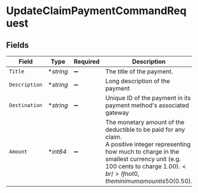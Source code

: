 # UpdateClaimPaymentCommandRequest


## Fields

| Field                                                                                                                                                                                                                                                              | Type                                                                                                                                                                                                                                                               | Required                                                                                                                                                                                                                                                           | Description                                                                                                                                                                                                                                                        |
| ------------------------------------------------------------------------------------------------------------------------------------------------------------------------------------------------------------------------------------------------------------------ | ------------------------------------------------------------------------------------------------------------------------------------------------------------------------------------------------------------------------------------------------------------------ | ------------------------------------------------------------------------------------------------------------------------------------------------------------------------------------------------------------------------------------------------------------------ | ------------------------------------------------------------------------------------------------------------------------------------------------------------------------------------------------------------------------------------------------------------------ |
| `Title`                                                                                                                                                                                                                                                            | **string*                                                                                                                                                                                                                                                          | :heavy_minus_sign:                                                                                                                                                                                                                                                 | The title of the payment.                                                                                                                                                                                                                                          |
| `Description`                                                                                                                                                                                                                                                      | **string*                                                                                                                                                                                                                                                          | :heavy_minus_sign:                                                                                                                                                                                                                                                 | Long description of the payment                                                                                                                                                                                                                                    |
| `Destination`                                                                                                                                                                                                                                                      | **string*                                                                                                                                                                                                                                                          | :heavy_minus_sign:                                                                                                                                                                                                                                                 | Unique ID of the payment in its payment method's associated gateway                                                                                                                                                                                                |
| `Amount`                                                                                                                                                                                                                                                           | **int64*                                                                                                                                                                                                                                                           | :heavy_minus_sign:                                                                                                                                                                                                                                                 | The monetary amount of the deductible to be paid for any claim.<br/>                  A positive integer representing how much to charge in the smallest currency unit (e.g. 100 cents to charge $1.00).<br/>                  If not 0, the minimum amount is 50 ($0.50). |